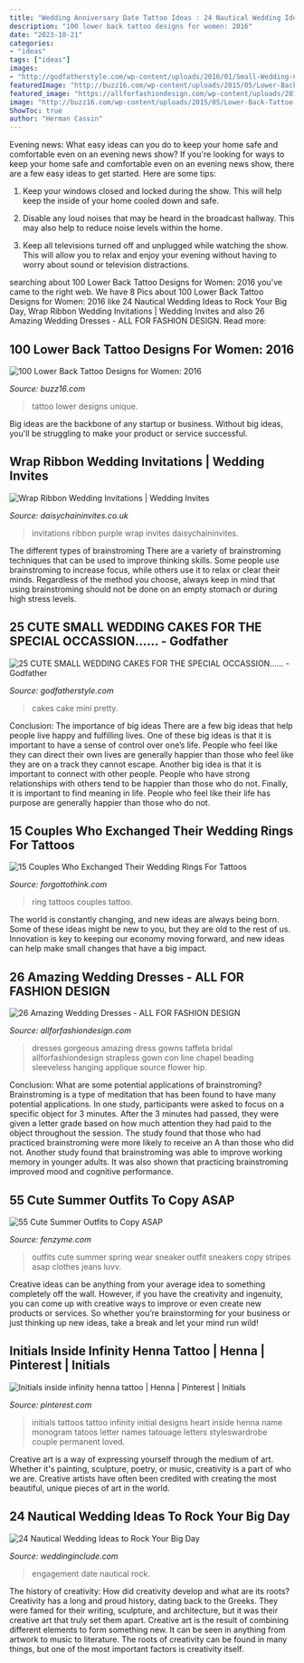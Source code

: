 ```yaml
---
title: "Wedding Anniversary Date Tattoo Ideas : 24 Nautical Wedding Ideas To Rock Your Big Day"
description: "100 lower back tattoo designs for women: 2016"
date: "2023-10-21"
categories:
- "ideas"
tags: ["ideas"]
images:
- "http://godfatherstyle.com/wp-content/uploads/2016/01/Small-Wedding-Cakes..jpg"
featuredImage: "http://buzz16.com/wp-content/uploads/2015/05/Lower-Back-Tattoo-Design-for-Women1-44.jpg"
featured_image: "https://allforfashiondesign.com/wp-content/uploads/2013/05/nevestinski-fustan-2.jpg"
image: "http://buzz16.com/wp-content/uploads/2015/05/Lower-Back-Tattoo-Design-for-Women1-44.jpg"
ShowToc: true
author: "Herman Cassin"
---
```



Evening news: What easy ideas can you do to keep your home safe and comfortable even on an evening news show?
If you're looking for ways to keep your home safe and comfortable even on an evening news show, there are a few easy ideas to get started. Here are some tips:
1. Keep your windows closed and locked during the show. This will help keep the inside of your home cooled down and safe.

2. Disable any loud noises that may be heard in the broadcast hallway. This may also help to reduce noise levels within the home.

3. Keep all televisions turned off and unplugged while watching the show. This will allow you to relax and enjoy your evening without having to worry about sound or television distractions.

	

		
searching about 100 Lower Back Tattoo Designs for Women: 2016 you've came to the right web. We have 8 Pics about 100 Lower Back Tattoo Designs for Women: 2016 like 24 Nautical Wedding Ideas to Rock Your Big Day, Wrap Ribbon Wedding Invitations | Wedding Invites and also 26 Amazing Wedding Dresses - ALL FOR FASHION DESIGN. Read more:
		
    
## 100 Lower Back Tattoo Designs For Women: 2016

<img loading=lazy src="http://buzz16.com/wp-content/uploads/2015/05/Lower-Back-Tattoo-Design-for-Women1-44.jpg" onerror="this.onerror=null;this.src='https://tse4.mm.bing.net/th?id=OIP.mKDSQPYNzlttr2SU41F_1gHaJ4&amp;pid=15.1';" alt="100 Lower Back Tattoo Designs for Women: 2016">

_Source: buzz16.com_

>tattoo lower designs unique. 

	

Big ideas are the backbone of any startup or business. Without big ideas, you'll be struggling to make your product or service successful.

    
## Wrap Ribbon Wedding Invitations | Wedding Invites

<img loading=lazy src="https://www.daisychaininvites.co.uk/wp-content/uploads/2016/01/Wrap-Ribbon-Wedding-Invitations.jpg" onerror="this.onerror=null;this.src='https://tse4.mm.bing.net/th?id=OIP.J012d1M844OUOfpdxrwzBgHaFj&amp;pid=15.1';" alt="Wrap Ribbon Wedding Invitations | Wedding Invites">

_Source: daisychaininvites.co.uk_

>invitations ribbon purple wrap invites daisychaininvites. 

	

The different types of brainstroming
There are a variety of brainstroming techniques that can be used to improve thinking skills. Some people use brainstroming to increase focus, while others use it to relax or clear their minds. Regardless of the method you choose, always keep in mind that using brainstroming should not be done on an empty stomach or during high stress levels.

    
## 25 CUTE SMALL WEDDING CAKES FOR THE SPECIAL OCCASSION...... - Godfather

<img loading=lazy src="http://godfatherstyle.com/wp-content/uploads/2016/01/Small-Wedding-Cakes..jpg" onerror="this.onerror=null;this.src='https://tse4.mm.bing.net/th?id=OIP.7o84Dp_QZEtM3cTw8EUVOwHaLG&amp;pid=15.1';" alt="25 CUTE SMALL WEDDING CAKES FOR THE SPECIAL OCCASSION...... - Godfather">

_Source: godfatherstyle.com_

>cakes cake mini pretty. 

	

Conclusion: The importance of big ideas
There are a few big ideas that help people live happy and fulfilling lives. One of these big ideas is that it is important to have a sense of control over one’s life. People who feel like they can direct their own lives are generally happier than those who feel like they are on a track they cannot escape. Another big idea is that it is important to connect with other people. People who have strong relationships with others tend to be happier than those who do not. Finally, it is important to find meaning in life. People who feel like their life has purpose are generally happier than those who do not.

    
## 15 Couples Who Exchanged Their Wedding Rings For Tattoos

<img loading=lazy src="https://www.forgottothink.com/wp-content/uploads/2016/07/couples-wedding-ring-tattoos.jpg" onerror="this.onerror=null;this.src='https://tse2.mm.bing.net/th?id=OIP.1woYmiNVtxS0x7NO6gulngHaD3&amp;pid=15.1';" alt="15 Couples Who Exchanged Their Wedding Rings For Tattoos">

_Source: forgottothink.com_

>ring tattoos couples tattoo. 

	

The world is constantly changing, and new ideas are always being born. Some of these ideas might be new to you, but they are old to the rest of us. Innovation is key to keeping our economy moving forward, and new ideas can help make small changes that have a big impact.

    
## 26 Amazing Wedding Dresses - ALL FOR FASHION DESIGN

<img loading=lazy src="https://allforfashiondesign.com/wp-content/uploads/2013/05/nevestinski-fustan-2.jpg" onerror="this.onerror=null;this.src='https://tse2.mm.bing.net/th?id=OIP.yUwLsiZdO7ZgcYJqAnTEdAAAAA&amp;pid=15.1';" alt="26 Amazing Wedding Dresses - ALL FOR FASHION DESIGN">

_Source: allforfashiondesign.com_

>dresses gorgeous amazing dress gowns taffeta bridal allforfashiondesign strapless gown con line chapel beading sleeveless hanging applique source flower hip. 

	

Conclusion: What are some potential applications of brainstroming?
Brainstroming is a type of meditation that has been found to have many potential applications. In one study, participants were asked to focus on a specific object for 3 minutes. After the 3 minutes had passed, they were given a letter grade based on how much attention they had paid to the object throughout the session. The study found that those who had practiced brainstroming were more likely to receive an A than those who did not. Another study found that brainstroming was able to improve working memory in younger adults. It was also shown that practicing brainstroming improved mood and cognitive performance.

    
## 55 Cute Summer Outfits To Copy ASAP

<img loading=lazy src="http://www.fenzyme.com/wp-content/uploads/2017/05/Cute-Summer-Outfits-to-Copy00019.jpeg" onerror="this.onerror=null;this.src='https://tse2.mm.bing.net/th?id=OIP.ciL9pzztAG4JGcx35ddWigHaR7&amp;pid=15.1';" alt="55 Cute Summer Outfits to Copy ASAP">

_Source: fenzyme.com_

>outfits cute summer spring wear sneaker outfit sneakers copy stripes asap clothes jeans luvv. 

	

Creative ideas can be anything from your average idea to something completely off the wall. However, if you have the creativity and ingenuity, you can come up with creative ways to improve or even create new products or services. So whether you’re brainstorming for your business or just thinking up new ideas, take a break and let your mind run wild!

    
## Initials Inside Infinity Henna Tattoo | Henna | Pinterest | Initials

<img loading=lazy src="https://s-media-cache-ak0.pinimg.com/736x/16/d0/81/16d0815014a41b035e252968f635e96f.jpg" onerror="this.onerror=null;this.src='https://tse2.mm.bing.net/th?id=OIP.kzEjNdw6oB6fUC-00P50MAHaJ3&amp;pid=15.1';" alt="Initials inside infinity henna tattoo | Henna | Pinterest | Initials">

_Source: pinterest.com_

>initials tattoos tattoo infinity initial designs heart inside henna name monogram tatoos letter names tatouage letters styleswardrobe couple permanent loved. 

	

Creative art is a way of expressing yourself through the medium of art. Whether it's painting, sculpture, poetry, or music, creativity is a part of who we are. Creative artists have often been credited with creating the most beautiful, unique pieces of art in the world.

    
## 24 Nautical Wedding Ideas To Rock Your Big Day

<img loading=lazy src="http://www.weddinginclude.com/wp-content/uploads/2017/08/Wedding-Save-the-Date-and-Engagement-Ideas.jpg" onerror="this.onerror=null;this.src='https://tse1.mm.bing.net/th?id=OIP.I6RM2nbIZlQ71OiZBSRRdAHaJ3&amp;pid=15.1';" alt="24 Nautical Wedding Ideas to Rock Your Big Day">

_Source: weddinginclude.com_

>engagement date nautical rock. 

	

The history of creativity: How did creativity develop and what are its roots?
Creativity has a long and proud history, dating back to the Greeks. They were famed for their writing, sculpture, and architecture, but it was their creative art that truly set them apart. Creative art is the result of combining different elements to form something new. It can be seen in anything from artwork to music to literature. The roots of creativity can be found in many things, but one of the most important factors is creativity itself.


